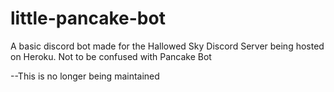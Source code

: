 # little-pancake-bot

A basic discord bot made for the Hallowed Sky Discord Server being hosted on Heroku. Not to be confused with Pancake Bot

--This is no longer being maintained

